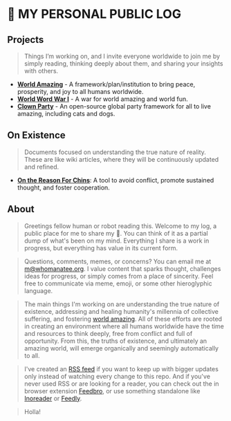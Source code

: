 # 💩 MY PERSONAL PUBLIC LOG

## Projects
> Things I’m working on, and I invite everyone worldwide to join me by simply reading, thinking deeply about them, and sharing your insights with others.
- [**World Amazing**](https://worldamazing.org) - A framework/plan/institution to bring peace, prosperity, and joy to all humans worldwide.
- [**World Word War I**](https://worldwordwar.org) - A war for world amazing and world fun.
- [**Clown Party**](https://clownparty.org) - An open-source global party framework for all to live amazing, including cats and dogs.



## On Existence
> Documents focused on understanding the true nature of reality. These are like wiki articles, where they will be continuously updated and refined.

- [**On the Reason For Chins**](docs/chins.md): A tool to avoid conflict, promote sustained thought, and foster cooperation.



## About
> Greetings fellow human or robot reading this. Welcome to my log, a public place for me to share my 💩. You can think of it as a partial dump of what's been on my mind. Everything I share is a work in progress, but everything has value in its current form.

> Questions, comments, memes, or concerns? You can email me at m@whomanatee.org. I value content that sparks thought, challenges ideas for progress, or simply comes from a place of sincerity. Feel free to communicate via meme, emoji, or some other hieroglyphic language. 

> The main things I'm working on are understanding the true nature of existence, addressing and healing humanity's millennia of collective suffering, and fostering [world amazing](https://worldamazing.org). All of these efforts are rooted in creating an environment where all humans worldwide have the time and resources to think deeply, free from conflict and full of opportunity. From this, the truths of existence, and ultimately an amazing world, will emerge organically and seemingly automatically to all.

> I've created an [RSS feed](https://raw.githubusercontent.com/beakbahama/log/refs/heads/main/feed.xml) if you want to keep up with bigger updates only instead of watching every change to this repo. And if you've never used RSS or are looking for a reader, you can check out the in browser extension [Feedbro](https://nodetics.com/feedbro/), or use something standalone like [Inoreader](https://www.inoreader.com) or [Feedly](https://feedly.com/).

> Holla!

